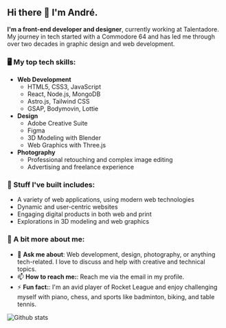 ## Hi there 👋 I'm André.

**I'm a front-end developer and designer**, currently working at Talentadore. My journey in tech started with a Commodore 64 and has led me through over two decades in graphic design and web development.

### 🖥️ My top tech skills:

- **Web Development**
  - HTML5, CSS3, JavaScript
  - React, Node.js, MongoDB
  - Astro.js, Tailwind CSS
  - GSAP, Bodymovin, Lottie
- **Design**
  - Adobe Creative Suite
  - Figma
  - 3D Modeling with Blender
  - Web Graphics with Three.js
- **Photography**
  - Professional retouching and complex image editing
  - Advertising and freelance experience

### 🔨 Stuff I've built includes:

- A variety of web applications, using modern web technologies
- Dynamic and user-centric websites
- Engaging digital products in both web and print
- Explorations in 3D modeling and web graphics

### 📖 A bit more about me:

- 💬 **Ask me about**: Web development, design, photography, or anything tech-related. I love to discuss and help with creative and technical topics.
- 📫 **How to reach me:**: Reach me via the email in my profile.
- ⚡ **Fun fact:**: I'm an avid player of Rocket League and enjoy challenging myself with piano, chess, and sports like badminton, biking, and table tennis.

![Github stats](https://github-readme-stats.vercel.app/api?username=[avollrath])
